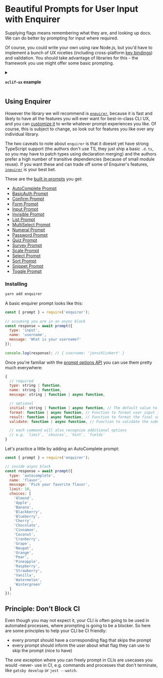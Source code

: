 # Beautiful Prompts for User Input with Enquirer

Supplying flags means remembering what they are, and looking up docs. We can do better by prompting for input where required.

Of course, you could write your own using raw Node.js, but you'd have to implement a bunch of UX niceties (including cross-platform [key bindings](https://github.com/enquirer/enquirer#-key-bindings)) and validation. You should take advantage of libraries for this - the framework you use might offer some basic prompting. 

<details>
<summary>
<b>

`oclif-ux` example

</b>
</summary>
For example, oclif itself ships a basic `cli-ux` library:

```js
import {Command} from '@oclif/command'
import cli from 'cli-ux'

export class MyCommand extends Command {
  async run() {
    // just prompt for input
    const name = await cli.prompt('What is your name?')

    // mask input after enter is pressed
    const secondFactor = await cli.prompt('What is your two-factor token?', {type: 'mask'})

    // hide input while typing
    const password = await cli.prompt('What is your password?', {type: 'hide'})

    this.log(`You entered: ${name}, ${secondFactor}, ${password}`)
  }
}
```
</details>

## Using Enquirer

However the library we will recommend is [`enquirer`](https://www.npmjs.com/package/enquirer), because it is fast and likely to have all the features you will ever want for best-in-class CLI UX, and you can [customize it](https://github.com/enquirer/enquirer#-custom-prompts) to write whatever prompt experiences you like. Of course, this is subject to change, so look out for features you like over any individual library.

The two caveats to note about `enquirer` is that it doesnt yet have strong TypeScript support (the authors don't use TS, they just ship a basic `.d.ts`, so you may have to patch types using declaration merging) and the authors prefer a high number of transitive dependencies (because of small module reuse). If you want these and can trade off some of Enquirer's features, [`inquirer`](https://github.com/SBoudrias/Inquirer.js) is your best bet.

These are the [built in prompts](https://www.npmjs.com/package/enquirer#built-in-prompts) you get:

* [AutoComplete Prompt](https://github.com/enquirer/enquirer#autocomplete-prompt)
* [BasicAuth Prompt](https://github.com/enquirer/enquirer#basicauth-prompt)
* [Confirm Prompt](https://github.com/enquirer/enquirer#confirm-prompt)
* [Form Prompt](https://github.com/enquirer/enquirer#form-prompt)
* [Input Prompt](https://github.com/enquirer/enquirer#input-prompt)
* [Invisible Prompt](https://github.com/enquirer/enquirer#invisible-prompt)
* [List Prompt](https://github.com/enquirer/enquirer#list-prompt)
* [MultiSelect Prompt](https://github.com/enquirer/enquirer#multiselect-prompt)
* [Numeral Prompt](https://github.com/enquirer/enquirer#numeral-prompt)
* [Password Prompt](https://github.com/enquirer/enquirer#password-prompt)
* [Quiz Prompt](https://github.com/enquirer/enquirer#quiz-prompt)
* [Survey Prompt](https://github.com/enquirer/enquirer#survey-prompt)
* [Scale Prompt](https://github.com/enquirer/enquirer#scale-prompt)
* [Select Prompt](https://github.com/enquirer/enquirer#select-prompt)
* [Sort Prompt](https://github.com/enquirer/enquirer#sort-prompt)
* [Snippet Prompt](https://github.com/enquirer/enquirer#snippet-prompt)
* [Toggle Prompt](https://github.com/enquirer/enquirer#toggle-prompt)

### Installing

```bash
yarn add enquirer
```

A basic enquirer prompt looks like this:

```js
const { prompt } = require('enquirer');
 
// assuming you are in an async block
const response = await prompt({
  type: 'input',
  name: 'username',
  message: 'What is your username?'
});
 
console.log(response); // { username: 'jonschlinkert' }
```

Once you're familiar with the [prompt options API](https://github.com/enquirer/enquirer#prompt-options) you can use them pretty much everywhere:

```js
{
  // required
  type: string | function,
  name: string | function,
  message: string | function | async function,

  // optional
  initial: string | function | async function, // The default value to return if the user does not supply a value.
  format: function | async function, // Function to format user input in the terminal.
  result: function | async function, // Function to format the final submitted value before it's returned.
  validate: function | async function, // Function to validate the submitted value before it's returned. This function may return a boolean or a string. If a string is returned it will be used as the validation error message.

  // each command will also recognize additional options
  // e.g. `limit`, `choices`, `hint`, `fields`
}
```

Let's practice a little by adding an AutoComplete prompt:

```js
const { prompt } = require('enquirer');

// inside async block
const response = await prompt({
  type: 'autocomplete',
  name: 'flavor',
  message: 'Pick your favorite flavor',
  limit: 10,
  choices: [
    'Almond',
    'Apple',
    'Banana',
    'Blackberry',
    'Blueberry',
    'Cherry',
    'Chocolate',
    'Cinnamon',
    'Coconut',
    'Cranberry',
    'Grape',
    'Nougat',
    'Orange',
    'Pear',
    'Pineapple',
    'Raspberry',
    'Strawberry',
    'Vanilla',
    'Watermelon',
    'Wintergreen'
  ]
});
```

## Principle: Don't Block CI

Even though you may not expect it, your CLI is often going to be used in automated processes, where prompting is going to be a blocker. So here are some principles to help your CLI be CI friendly:

- every prompt should have a corresponding flag that skips the prompt
- every prompt should inform the user about what flag they can use to skip the prompt (nice to have)

The one exception where you can freely prompt in CLIs are usecases you would -never- use in CI, e.g. commands and processes that don't terminate, like `gatsby develop` or `jest --watch`.
